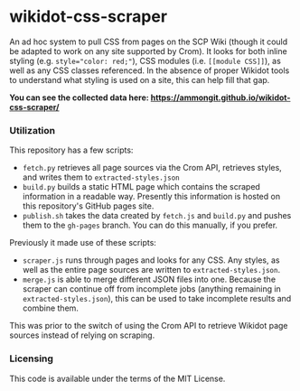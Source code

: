# wikidot-css-scraper

An ad hoc system to pull CSS from pages on the SCP Wiki (though it could be adapted to work on any site supported by Crom). It looks for both inline styling (e.g. `style="color: red;"`), CSS modules (i.e. `[[module CSS]]`), as well as any CSS classes referenced. In the absence of proper Wikidot tools to understand what styling is used on a site, this can help fill that gap.

**You can see the collected data here: https://ammongit.github.io/wikidot-css-scraper/**

### Utilization

This repository has a few scripts:

* `fetch.py` retrieves all page sources via the Crom API, retrieves styles, and writes them to `extracted-styles.json`
* `build.py` builds a static HTML page which contains the scraped information in a readable way. Presently this information is hosted on this repository's GitHub pages site.
* `publish.sh` takes the data created by `fetch.js` and `build.py` and pushes them to the `gh-pages` branch. You can do this manually, if you prefer.

Previously it made use of these scripts:

* `scraper.js` runs through pages and looks for any CSS. Any styles, as well as the entire page sources are written to `extracted-styles.json`.
* `merge.js` is able to merge different JSON files into one. Because the scraper can continue off from incomplete jobs (anything remaining in `extracted-styles.json`), this can be used to take incomplete results and combine them.

This was prior to the switch of using the Crom API to retrieve Wikidot page sources instead of relying on scraping.

### Licensing

This code is available under the terms of the MIT License.
